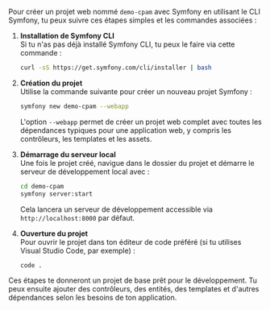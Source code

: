 Pour créer un projet web nommé `demo-cpam` avec Symfony en utilisant le CLI Symfony, tu peux suivre ces étapes simples et les commandes associées :

1. **Installation de Symfony CLI**  
   Si tu n'as pas déjà installé Symfony CLI, tu peux le faire via cette commande :
   ```bash
   curl -sS https://get.symfony.com/cli/installer | bash
   ```

2. **Création du projet**  
   Utilise la commande suivante pour créer un nouveau projet Symfony :
   ```bash
   symfony new demo-cpam --webapp
   ```
   L'option `--webapp` permet de créer un projet web complet avec toutes les dépendances typiques pour une application web, y compris les contrôleurs, les templates et les assets.

3. **Démarrage du serveur local**  
   Une fois le projet créé, navigue dans le dossier du projet et démarre le serveur de développement local avec :
   ```bash
   cd demo-cpam
   symfony server:start
   ```
   Cela lancera un serveur de développement accessible via `http://localhost:8000` par défaut.

4. **Ouverture du projet**  
   Pour ouvrir le projet dans ton éditeur de code préféré (si tu utilises Visual Studio Code, par exemple) :
   ```bash
   code .
   ```

Ces étapes te donneront un projet de base prêt pour le développement. Tu peux ensuite ajouter des contrôleurs, des entités, des templates et d'autres dépendances selon les besoins de ton application.